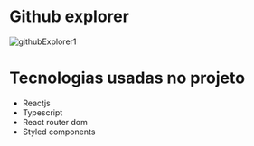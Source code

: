# Github explorer

![githubExplorer1](https://user-images.githubusercontent.com/93562736/236953871-5ecc8e26-4c39-4a8d-b253-228ace2c6f27.PNG)

# Tecnologias usadas no projeto

- Reactjs
- Typescript
- React router dom
- Styled components
